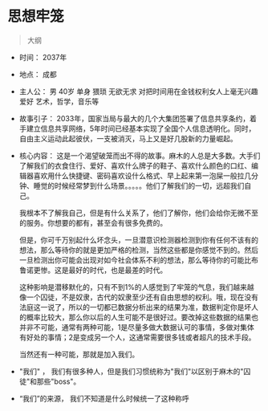 # 思想牢笼

> 大纲

- 时间： 2037年

- 地点： 成都

- 主人公： 男    40岁    单身    猥琐    无欲无求    对把时间用在金钱权利女人上毫无兴趣   爱好 艺术，哲学，音乐等

- 故事引子： 2033年，国家当局与最大的几个大集团签署了信息共享条约，着手建立信息共享网络，5年时间已经基本实现了全国个人信息透明化。同时，自由主义运动此起彼伏，一支被消灭，马上又是好几股新的力量崛起。

- 核心内容： 这是一个渴望破笼而出不得的故事。麻木的人总是大多数。大手们了解我们的衣食住行、爱好、喜欢什么牌子的鞋子、喜欢什么颜色的口红、编辑器喜欢用什么快捷键、密码喜欢设什么格式、早上起来第一泡屎一般拉几分钟、睡觉的时候经常梦到什么场景。。。。。他们了解我们的一切，远超我们自己。

  我根本不了解我自己，但是有什么关系了，他们了解你，他们会给你无微不至的服务。你想要的都有，甚至会有很多免费的。

  但是，你可千万别起什么坏念头，一旦潜意识检测器检测到你有任何不该有的想法，那么等待你的就是更加严格的检测，当然这些都是你感觉不到的。然后一旦检测出你可能会出现对如今社会体系不利的想法，那么等待你的可能比布鲁诺更惨。这是最好的时代，也是最差的时代。

  这种影响是潜移默化的，只有不到1%的人感觉到了牢笼的气息，我们越来越像一个囚徒，不是奴隶，古代的奴隶至少还有自由思想的权利。哦，现在没有法庭这一说了，所以的一切都已数据分析出来的结果为准，数据判定你是坏人的概率比较大，那么你以后的人生可能不是很好过。要改掉这些数据的结果也并非不可能，通常有两种可能，1是尽量多做大数据认可的事情，多做对集体有好处的事情；2是变成另一个人，这通常需要很多钱或者超凡的技术手段。

  当然还有一种可能，那就是加入我们。

- "我们" ， 我们有很多种人，但是我们习惯统称为"我们"以区别于麻木的"囚徒"和那些"boss"。

- “我们”的来源， 我们不知道是什么时候统一了这种称呼
